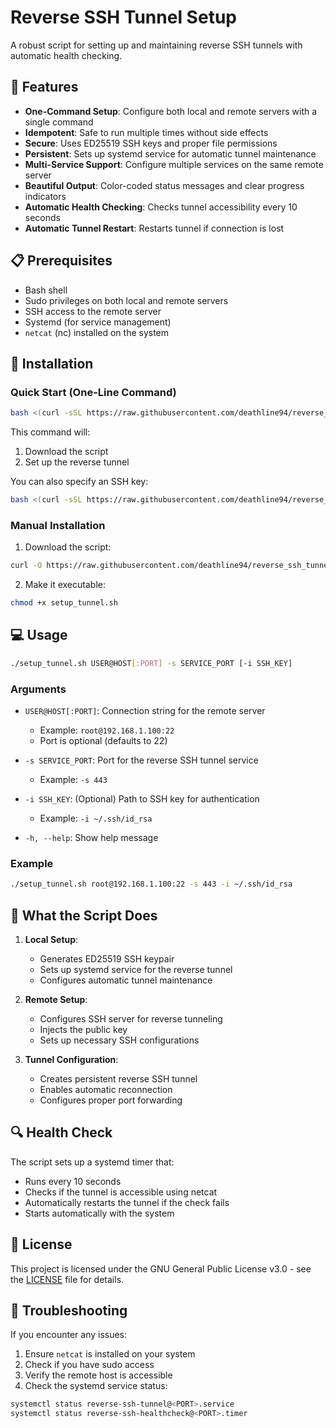 # Reverse SSH Tunnel Setup

A robust script for setting up and maintaining reverse SSH tunnels with automatic health checking.

## 🌟 Features

- **One-Command Setup**: Configure both local and remote servers with a single command
- **Idempotent**: Safe to run multiple times without side effects
- **Secure**: Uses ED25519 SSH keys and proper file permissions
- **Persistent**: Sets up systemd service for automatic tunnel maintenance
- **Multi-Service Support**: Configure multiple services on the same remote server
- **Beautiful Output**: Color-coded status messages and clear progress indicators
- **Automatic Health Checking**: Checks tunnel accessibility every 10 seconds
- **Automatic Tunnel Restart**: Restarts tunnel if connection is lost

## 📋 Prerequisites

- Bash shell
- Sudo privileges on both local and remote servers
- SSH access to the remote server
- Systemd (for service management)
- `netcat` (nc) installed on the system

## 🚀 Installation

### Quick Start (One-Line Command)

```bash
bash <(curl -sSL https://raw.githubusercontent.com/deathline94/reverse_ssh_tunnel/main/setup_tunnel.sh) root@192.168.1.100:22 -s 443
```

This command will:
1. Download the script
2. Set up the reverse tunnel

You can also specify an SSH key:
```bash
bash <(curl -sSL https://raw.githubusercontent.com/deathline94/reverse_ssh_tunnel/main/setup_tunnel.sh) root@192.168.1.100:22 -s 443 -i ~/.ssh/id_rsa
```

### Manual Installation

1. Download the script:
```bash
curl -O https://raw.githubusercontent.com/deathline94/reverse_ssh_tunnel/main/setup_tunnel.sh
```

2. Make it executable:
```bash
chmod +x setup_tunnel.sh
```

## 💻 Usage

```bash
./setup_tunnel.sh USER@HOST[:PORT] -s SERVICE_PORT [-i SSH_KEY]
```

### Arguments

- `USER@HOST[:PORT]`: Connection string for the remote server
  - Example: `root@192.168.1.100:22`
  - Port is optional (defaults to 22)

- `-s SERVICE_PORT`: Port for the reverse SSH tunnel service
  - Example: `-s 443`

- `-i SSH_KEY`: (Optional) Path to SSH key for authentication
  - Example: `-i ~/.ssh/id_rsa`

- `-h, --help`: Show help message

### Example

```bash
./setup_tunnel.sh root@192.168.1.100:22 -s 443 -i ~/.ssh/id_rsa
```

## 🔧 What the Script Does

1. **Local Setup**:
   - Generates ED25519 SSH keypair
   - Sets up systemd service for the reverse tunnel
   - Configures automatic tunnel maintenance

2. **Remote Setup**:
   - Configures SSH server for reverse tunneling
   - Injects the public key
   - Sets up necessary SSH configurations

3. **Tunnel Configuration**:
   - Creates persistent reverse SSH tunnel
   - Enables automatic reconnection
   - Configures proper port forwarding

## 🔍 Health Check

The script sets up a systemd timer that:
- Runs every 10 seconds
- Checks if the tunnel is accessible using netcat
- Automatically restarts the tunnel if the check fails
- Starts automatically with the system

## 📝 License

This project is licensed under the GNU General Public License v3.0 - see the [LICENSE](LICENSE) file for details.

## 🔧 Troubleshooting

If you encounter any issues:

1. Ensure `netcat` is installed on your system
2. Check if you have sudo access
3. Verify the remote host is accessible
4. Check the systemd service status:
```bash
systemctl status reverse-ssh-tunnel@<PORT>.service
systemctl status reverse-ssh-healthcheck@<PORT>.timer
```

